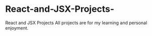 # React-and-JSX-Projects-
React and JSX Projects 
All projects are for my learning and personal enjoyment. 
